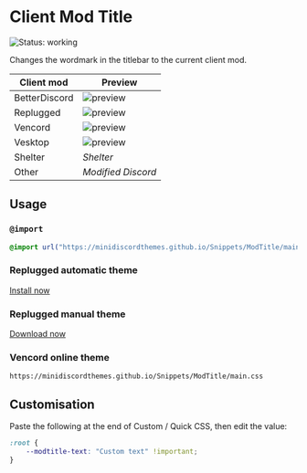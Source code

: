 [BetterDiscordPreview]: https://minidiscordthemes.github.io/Snippets/ModTitle/BetterDiscord.avif
[RepluggedPreview]: https://minidiscordthemes.github.io/Snippets/ModTitle/Replugged.avif
[VencordPreview]: https://minidiscordthemes.github.io/Snippets/ModTitle/Vencord.avif
[VesktopPreview]: https://minidiscordthemes.github.io/Snippets/ModTitle/Vesktop.avif

# Client Mod Title
![Status: working](https://img.shields.io/badge/status-working-green?style=flat-square)

Changes the wordmark in the titlebar to the current client mod.

| Client mod    | Preview                          |
| ------------- | -------------------------------- |
| BetterDiscord | ![preview][BetterDiscordPreview] |
| Replugged     | ![preview][RepluggedPreview]     |
| Vencord       | ![preview][VencordPreview]       |
| Vesktop       | ![preview][VesktopPreview]       |
| Shelter       | *Shelter*                        |
| Other         | *Modified Discord*               |

## Usage
### `@import`
```css
@import url("https://minidiscordthemes.github.io/Snippets/ModTitle/main.css");
```
### Replugged automatic theme
[Install now](https://replugged.dev/install?identifier=net.saltssaumure.ModTitle)
### Replugged manual theme
[Download now](https://github.com/MiniDiscordThemes/Snippets/releases/latest/download/net.saltssaumure.ModTitle.asar)
### Vencord online theme
```
https://minidiscordthemes.github.io/Snippets/ModTitle/main.css
```

## Customisation
Paste the following at the end of Custom / Quick CSS, then edit the value:
```css
:root {
    --modtitle-text: "Custom text" !important;
}
```